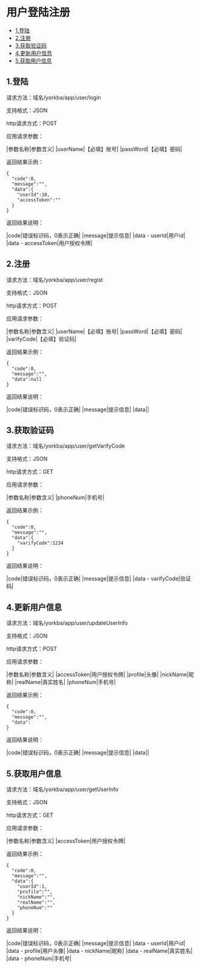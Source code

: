 # 用户登陆注册


* [1.登陆](#1)
* [2.注册](#2)
* [3.获取验证码](#3)
* [4.更新用户信息](#4)
* [5.获取用户信息](#5)


<h2 id="1">1.登陆</h2>

请求方法：域名/yorkba/app/user/login

支持格式：JSON

http请求方式：POST

应用请求参数：

|参数名称|参数含义|
|userName|【必填】账号|
|passWord|【必填】密码|

返回结果示例：
```
{
  "code":0,
  "message":"",
  "data":{
    "userId":10,
    "accessToken":""
  }
}
```

返回结果说明：

|code|错误标识码，0表示正确|
|message|提示信息|
|data - userId|用户id|
|data - accessToken|用户授权令牌|


<h2 id="2">2.注册</h2>

请求方法：域名/yorkba/app/user/regist

支持格式：JSON

http请求方式：POST

应用请求参数：

|参数名称|参数含义|
|userName|【必填】账号|
|passWord|【必填】密码|
|varifyCode|【必填】验证码|

返回结果示例：
```
{
  "code":0,
  "message":"",
  "data":null
}
```

返回结果说明：

|code|错误标识码，0表示正确|
|message|提示信息|
|data||

<h2 id="3">3.获取验证码</h2>

请求方法：域名/yorkba/app/user/getVarifyCode

支持格式：JSON

http请求方式：GET

应用请求参数：

|参数名称|参数含义|
|phoneNum|手机号|


返回结果示例：
```
{
  "code":0,
  "message":"",
  "data":{
    "varifyCode":1234
  }
}
```

返回结果说明：

|code|错误标识码，0表示正确|
|message|提示信息|
|data - varifyCode|验证码|




<h2 id="4">4.更新用户信息</h2>

请求方法：域名/yorkba/app/user/updateUserInfo

支持格式：JSON

http请求方式：POST

应用请求参数：

|参数名称|参数含义|
|accessToken|用户授权令牌|
|profile|头像|
|nickName|昵称|
|realName|真实姓名|
|phoneNum|手机号|

返回结果示例：
```
{
  "code":0,
  "message":"",
  "data":
}
```

返回结果说明：

|code|错误标识码，0表示正确|
|message|提示信息|
|data||

<h2 id="5">5.获取用户信息</h2>

请求方法：域名/yorkba/app/user/getUserInfo

支持格式：JSON

http请求方式：GET

应用请求参数：

|参数名称|参数含义|
|accessToken|用户授权令牌|


返回结果示例：
```
{
  "code":0,
  "message":"",
  "data":{
    "userId":1,
    "profile":"",
    "nickName":"",
    "realName":"",
    "phoneNum":""
  }
}
```

返回结果说明：

|code|错误标识码，0表示正确|
|message|提示信息|
|data - userId|用户id|
|data - profile|用户头像|
|data - nickName|昵称|
|data - realName|真实姓名|
|data - phoneNum|手机号|
